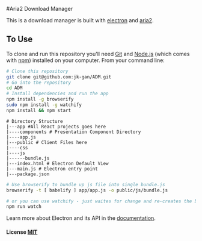 #Aria2 Download Manager

This is a download manager is built with [electron](http://electron.atom.io) and [aria2](https://aria2.github.io).

## To Use

To clone and run this repository you'll need [Git](https://git-scm.com) and [Node.js](https://nodejs.org/en/download/) (which comes with [npm](http://npmjs.com)) installed on your computer. From your command line:

```bash
# Clone this repository
git clone git@github.com:jk-gan/ADM.git
# Go into the repository
cd ADM
# Install dependencies and run the app
npm install -g browserify 
sudo npm install -g watchify
npm install && npm start
```

```
# Directory Structure
|---app #All React projects goes here
|----components # Presentation Component Directory
|----app.js
|---public # Client Files here
|----css
|----js
|------bundle.js
|---index.html # Electron Default View
|---main.js # Electron entry point
|---package.json
```

```bash
# Use browserify to bundle up js file into single bundle.js
browserify -t [ babelify ] app/app.js -o public/js/bundle.js 

# or you can use watchify - just waites for change and re-creates the bundle
npm run watch
```

Learn more about Electron and its API in the [documentation](http://electron.atom.io/docs/latest).

#### License [MIT](LICENSE.md)